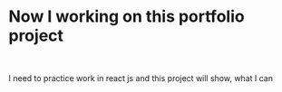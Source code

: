 <h1>Now I working on this portfolio project</h1>
<br>
<p>I need to practice work in react js and this project will show, what I can </p>
